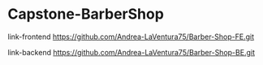 # Capstone-BarberShop
link-frontend
https://github.com/Andrea-LaVentura75/Barber-Shop-FE.git

link-backend
https://github.com/Andrea-LaVentura75/Barber-Shop-BE.git
